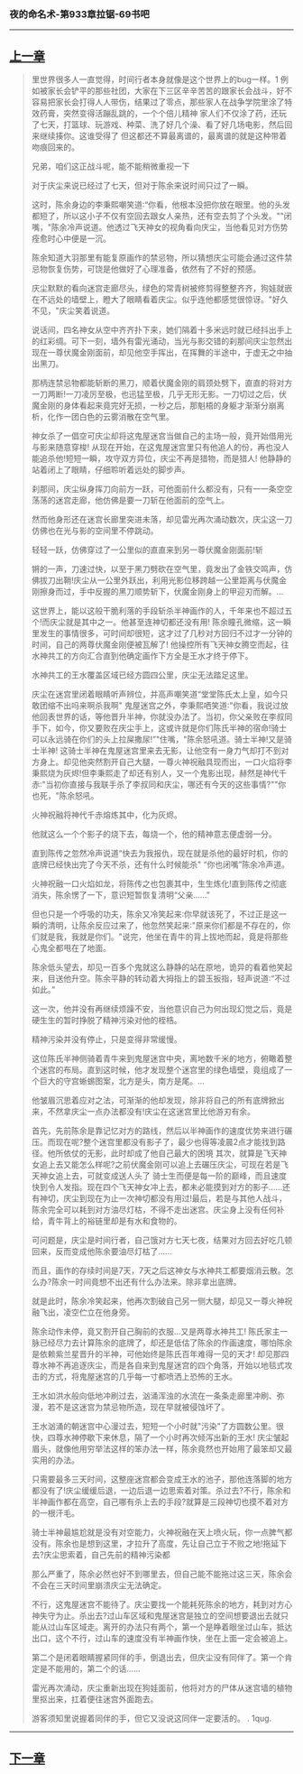 ### 夜的命名术-第933章拉锯-69书吧

--------
[上一章](./f4a5da52d55f2155083eb1f118b90016.md)
--------


>
>
>
>里世界很多人一直觉得，时间行者本身就像是这个世界上的bug一样。1
>例如被家长会铲平的那些社团，大家在下三区辛辛苦苦的跟家长会战斗，好不容易把家长会打得人人带伤，结果过了零点，那些家人在战争学院里涂了特效药膏，突然变得活蹦乱跳的，一个个倍儿精神
>家人们不仅涂了药，还玩了七天，打篮球、玩游戏、种菜、洗了好几个澡、看了好几场电影，然后回来继续揍你。这谁受得了
>但这都还不算最离谱的，最离谱的就是这种带着吻痕回来的。
>
>兄弟，咱们这正战斗呢，能不能稍微重视一下
>
>对于庆尘来说已经过了七天，但对于陈余来说时间只过了一瞬。
>
>这时，陈余身边的李秉熙嘲笑道∶“你看，他根本没把你放在眼里。他的头发都短了，所以这小子不仅有空回去跟女人亲热，还有空去剪了个头发。""闭嘴，"陈余冷声说道。他透过飞天神女的视角看向庆尘，当他看见对方伤势痊愈时心中便是一沉。
>
>陈余知道大羽那里有能复原画作的禁忌物，所以猜想庆尘可能会通过这件禁忌物恢复伤势，可饶是他做好了心理准备，依然有了不好的预感。
>
>庆尘默默的看向迷宫走廊尽头，绿色的常青树被修剪得整整齐齐，狗娃就嵌在不远处的墙壁上，瞪大了眼睛看着庆尘。似乎连他都感觉很惊讶。"好久不见，"庆尘笑着说道。
>
>说话间，四名神女从空中齐齐扑下来，她们隔着十多米远时就已经抖出手上的红彩绸。可下一刻，墙外有雷光涌动，当光与影交错的刹那间庆尘忽然出现在一尊伏魔金刚面前，却见他空手挥出，在挥舞的半途中，于虚无之中抽出黑刀。
>
>那柄连禁忌物都能斩断的黑刀，顺着伏魔金刚的肩颈处劈下，直直的将对方一刀两断!一刀凌厉至极，也迅猛至极，几乎无形无影。一刀切过之后，伏魔金刚的身体看起来竟完好无损，一秒之后，那魁梧的身躯才渐渐分崩离析，化作一团白色的云雾消散在空气里。
>
>神女杀了一倡空可庆尘却将这鬼屋迷宫当做自己的主场一般，竟开始借用光与影来随意穿梭!
>从现在开始，在这鬼屋迷宫里只有他追人的份，再也没人能追杀他!短短一瞬，攻守双方异位，庆尘不再是猎物，而是猎人!
>他静静的站着闭上了眼睛，仔细聆听着远处的脚步声。
>
>刹那间，庆尘纵身挥刀向前方一跃，可他面前什么都没有，只有一一条空空荡荡的迷宫走廊，他仿佛是要一刀斩在他面前的空气上。
>
>然而他身形还在迷宫长廊里突进未落，却见雷光再次涌动数次，庆尘这一刀仿佛也在光与影的空间里不停跳动。
>
>轻轻一跃，仿佛穿过了一公里似的直直来到另一尊伏魔金刚面前!斩
>
>锵的一声，刀速过快，以至于黑刀劈砍在空气里，竟发出了金铁交鸣声，仿佛拔刀出鞘!庆尘从一公里外跃出，利用光影位移跨越一公里距离与伏魔金刚擦身而过，手中反握的黑刀顺势斩下，伏魔金刚身上的甲迎刃而解。…
>
>这世界上，能以这般干脆利落的手段斩杀半神画作的人，千年来也不超过五个!而庆尘就是其中之一。他甚至连神切都还没有用!
>陈余瞳孔微缩，这一瞬里发生的事情很多，可时间却很短，这才过了几秒对方回归不过才一分钟的时间，自己的两尊伏魔金刚便被瓦解了!
>他操控所有飞天神女腾空而起，往水神共工的方向汇合直到他确定画作下方全是王水才终于停下。
>
>水神共工的王水覆盖区域已经方圆四公里，庆尘无法踏足这里。
>
>庆尘在迷宫里闭着眼睛听声辨位，并高声嘲笑道“堂堂陈氏太上皇，如今只敢团缩不出吗来啊杀我啊"
>鬼屋迷宫之外，李秉熙哂笑道∶"你看，我说过放他回表世界的话，等他晋升半神，你就没办法了。当初，你父亲败在李叔同手下，如今，你又要败在庆尘手上，这或许就是你们陈氏半神的宿命!骑士可以永远骑在你们的头上拉屎撒尿!”"住嘴，"陈余怒吼道。骑士半神!又是骑士半神!
>这骑士半神在鬼屋迷宫里来去无影，让他空有一身力气却打不到对方身上。却见他突然割开自己大腿，一尊火神祝融具现而出，一口火焰将李秉熙烧为灰烬!但李秉熙走了却还有别人，又一个鬼影出现，赫然是神代千赤∶"当初你直接与我联手杀了李叔同和庆尘，哪还有今天的这些事情?""你也死，"陈余怒吼。
>
>火神祝融将神代千赤熔炼其中，化为灰烬。
>
>他就这么一个个影子的烧下去，每烧一个，他的精神意志便虚弱一分。
>
>直到陈传之忽然冷声说道“快去为我报仇，现在就是杀他的最好时机，你的底牌已经快出完了今天不杀，还有什么时候能杀"
>“你也闭嘴”陈余冷声道。
>
>火神祝融一口火焰如龙，将陈传之也包裹其中，生生炼化!直到陈传之彻底消失，陈余愣了一下，意识短暂恢复清明“父亲……”
>
>但也只是一个呼吸的功夫，陈余又冷笑起来∶你早就该死了，不过正是这一瞬的清明，让陈余反应过来了，他忽然笑起来∶"原来你们都是不存在的，你们就是我，我就是你们。"说完，他坐在青牛的背上拔地而起，竟是将那些心鬼全都甩在了地面。
>
>陈余低头望去，却见一百多个鬼就这么静静的站在原地，诡异的看着他笑起来，目送他升空。陈余平静的转动着大拇指上的碧玉扳指，轻声说道∶“不过如此。”
>
>这一次，他并没有再继续烦躁不安，当他意识自己为何出现幻觉之后，竟是硬生生的暂时挣脱了精神污染对他的桎梏。
>
>精神污染并没有停止，只是变得非常缓慢。
>
>这位陈氏半神侧骑着青牛来到鬼屋迷宫中央，离地数千米的地方，俯瞰着整个迷宫的布局。直到这时候，他才发现整个迷宫里的绿色墙壁，竟组成了一个巨大的守宫蜥蜴图案，北方是头，南方是尾。…
>
>他皱眉沉思着应对之法，可渐渐的他却发现，除非将自己的所有底牌掀出来，不然拿庆尘一点办法都没有!庆尘在这迷宫里比他游刃有余。
>
>首先，先前陈余是靠记忆对方的路线，然后以半神画作的速度优势来进行碾压。而现在呢?整个迷宫里都没有影子了，最少也得等凌晨2点才能找到路径。他所依仗的无影，此时却成了他自己最大的困境
>其次，就算是飞天神女追上去又能怎么样呢?之前伏魔金刚可以追上去碾压庆尘，可现在若是飞天神女追上去，可就变成送人头了
>骑士生而便是每一阶的巅峰，而且速度快到令人发指。现在四个飞天神女冲上去，都未必能摸到对方的影子……还有神切，庆尘到现在为止一次神切都没有用过!最后，若是与其他人战斗，陈余完全可以耗到对方油尽灯枯，不得不走出迷宫。庆尘身上没有任何补给，青牛背上的裕链里却是有水和食物的。
>
>可问题是，庆尘是时间行者，自己饿对方七天七夜，结果对方回去好吃几顿回来，反而变成他陈余要油尽灯枯了……
>
>而且，画作的存续时间是7天，7天之后这神女与水神共工都要烟消云散。怎么办?陈余一时间竟想不出还有什么办法来。除非拿出底牌。
>
>就是此时，陈余冷笑起来，他再次割破自己另一侧大腿，却见又一尊火神祝融飞出，凌空伫立在他身旁。
>
>陈余动作未停，竟又割开自己胸前的衣服…又是两尊水神共工!
>陈氏家主一脉已经尽力去计算陈余的底牌了，却还是低估了陈余的作画速度，哪怕陈余是依赖紫兰星晋升的半神，可他始终是陈氏百年难得一见的天才!
>却见那四尊水神不再追逐庆尘，而是各自来到鬼屋迷宫的四个角落，开始以地毯式攻击的方式，将鬼屋迷宫的几乎每一寸都喷洒上恐怖的王水。
>
>王水如洪水般向低地冲刷过去，汹涌浑浊的水流在一条条走廊里冲刷、弥漫，若不是这迷宫为禁忌物所造，现在早就被侵蚀坏了。
>
>王水汹涌的朝迷宫中心漫过去，短短一个小时就"污染"了方圆数公里。很快，四尊水神停歇下来休息，隔了一个小时再次倾泻出新的王水!
>庆尘皱起眉头，就像他用穷举法这样的笨办法一样，陈余竟然也开始用了最笨却又最实用的办法。
>
>只需要最多三天时间，这整座迷宫都会变成王水的池子，那他连落脚的地方都没有了!庆尘缓缓后退，一边后退一边思索着对策。杀过去?不行，陈余和半神画作都在高空，自己哪有杀上去的手段?就算是三段神切也摸不着对方的一根汗毛。
>
>骑士半神最尴尬就是没有对空能力，火神祝融在天上喷火玩，你一点脾气都没有。陈余也是想到这里，才拉升了高度，先让自己立于不败之地!拖延下去?庆尘思索着，自己先前的精神污染都
>
>那么严重了，陈余必然也好不到哪里去，但自己能不能拖过这三天，陈余会不会在三天时间里崩溃庆尘无法确定。
>
>不行，这鬼屋迷宫不能待了。庆尘要找一个能耗死陈余的地方，耗到对方心神失守为止。杀出去?过山车区域和鬼屋迷宫是独立的空间想要退出去就只能从过山车区域走。离开的办法只有两个，第一个是睁着眼坐过山车，抵达出口，这个不行，过山车的速度没有半神画作快，坐在上面一定会被追上。
>
>第二个是闭着眼睛握紧同伴的手，倒退出去，但庆尘没有同伴了。第一个肯定是不能用的，第二个的话……
>
>雷光再次涌动，庆尘重新出现在狗娃面前，他将对方的尸体从迷宫墙的植物里抠出来，扛着便往迷宫外面跑去。
>
>游客须知里说握着同伴的手，但它又没说这同伴一定要活的。
>.
>1qug.
>
>
>

--------
[下一章](./5ff3eb276c08a8368df9f715b620d116.md)
--------
